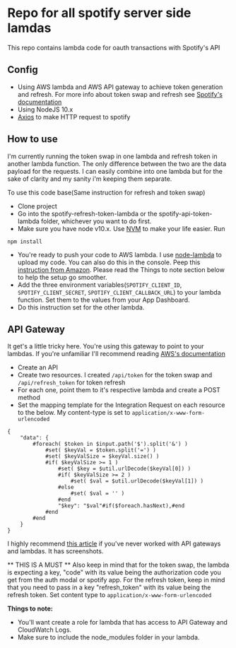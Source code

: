 # Repo for all spotify server side lamdas

This repo contains lambda code for oauth transactions with Spotify's API

## Config
- Using AWS lambda and AWS API gateway to achieve token generation and refresh. For more info about token swap and refresh see [Spotify's documentation](https://developer.spotify.com/documentation/ios/guides/token-swap-and-refresh/)
- Using NodeJS 10.x
- [Axios](https://github.com/axios/axios) to make HTTP request to spotify

## How to use
I'm currently running the token swap in one lambda and refresh token in another lambda function. The only difference between the two are the data payload for the requests. I can easily combine into one lambda but for the sake of clarity and my sanity i'm keeping them separate.

To use this code base(Same instruction for refresh and token swap)
- Clone project
- Go into the spotify-refresh-token-lambda or the spotify-api-token-lambda folder, whichever you want to do first.
- Make sure you have node v10.x. Use [NVM](https://github.com/nvm-sh/nvm) to make your life easier. Run
```
npm install
```
- You're ready to push your code to AWS lambda. I use [node-lambda](https://www.npmjs.com/package/node-lambda) to upload my code. You can also do this in the console. Peep this [instruction from Amazon](https://docs.aws.amazon.com/lambda/latest/dg/getting-started-create-function.html). Please read the Things to note section below to help the setup go smoother.
- Add the three environment variables(`SPOTIFY_CLIENT_ID`, `SPOTIFY_CLIENT_SECRET`, `SPOTIFY_CLIENT_CALLBACK_URL`) to your lambda function. Set them to the values from your App Dashboard.
- Do this instruction set for the other lambda.

## API Gateway
It get's a little tricky here. You're using this gateway to point to your lambdas. If you're unfamiliar I'll recommend reading [AWS's documentation](https://docs.aws.amazon.com/apigateway/latest/developerguide/how-to-create-api.html)
- Create an API
- Create two resources. I created `/api/token` for the token swap and `/api/refresh_token` for token refresh
- For each one, point them to it's respective lambda and create a POST method
- Set the mapping template for the Integration Request on each resource to the below. My content-type is set to `application/x-www-form-urlencoded`

```
{
    "data": {
        #foreach( $token in $input.path('$').split('&') )
            #set( $keyVal = $token.split('=') )
            #set( $keyValSize = $keyVal.size() )
            #if( $keyValSize >= 1 )
                #set( $key = $util.urlDecode($keyVal[0]) )
                #if( $keyValSize >= 2 )
                    #set( $val = $util.urlDecode($keyVal[1]) )
                #else
                    #set( $val = '' )
                #end
                "$key": "$val"#if($foreach.hasNext),#end
            #end
        #end
    }
}
```
I highly recommend [this article](https://blog.summercat.com/using-aws-lambda-and-api-gateway-as-html-form-endpoint.html) if you've never worked with API gateways and lambdas. It has screenshots. 

** THIS IS A MUST **
Also keep in mind that for the token swap, the lambda is expecting a key, "code" with its value being the authorization code you get from the auth modal or spotify app.  For the refresh token, keep in mind that you need to pass in a key "refresh_token" with its value being the refresh token. Set content type to `application/x-www-form-urlencoded`

**Things to note:**
- You'll want create a role for lambda that has access to API Gateway and CloudWatch Logs.
- Make sure to include the node_modules folder in your lambda.
